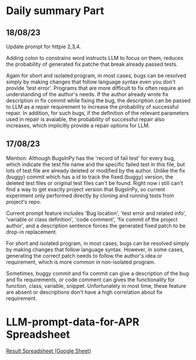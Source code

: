 # Daily summary Part

## 18/08/23

Update prompt for httpie 2,3,4.

Adding colon to constrains word instructs LLM to focus on them, reduces the probability of generated fix patche that break already passed tests.

Again for short and isolated program, in most cases, bugs can be resolved simply by making changes that follow language syntax even you don't provide 'test error'.
Programs that are more difficult to fix often require an understanding of the author's needs. If the author already wrote fix description in fix commit while fixing the bug, the description can be passed to LLM as a repair requirement to increase the probability of successful repair. In addition, for such bugs, if the definition of the relevant parameters used in repair is avaiable, the probability of successful repair also increases, which implicitly provide a repair options for LLM.


## 17/08/23

Mention: Although BugsInPy has the 'record of fail test' for every bug, which indicate the test file name and the specific failed test in this file, but lots of test file are already deleted or modified by the author. Unlike the fix (buggy) commit which has a id to track the fixed (buggy) version, the deleted test files or original test files can't be found. Right now i still can't find a way to get exactly project version that BugsInPy, so current experiment only performed directly by cloning and running tests from project's repo.

Current prompt feature includes 'Bug location', 'test error and related info', 'variable or class definition', 'code comment', 'fix commit of the project author', and a description sentence forces the generated fixed patch to be drop-in replacement.

For short and isolated program, in most cases, bugs can be resolved simply by making changes that follow language syntax. However, in some cases, generating the correct patch needs to follow the author's idea or requirement, which is more common in non-isolated program.

Sometimes, buggy commit and fix commit can give a description of the bug and fix requirements, or code comment can gives the functionality for function, class, variable, snippet. Unfortunately in most time, these feature are absent or descriptions don't have a high correlation about fix requirement.

# LLM-prompt-data-for-APR Spreadsheet

[Result Spreadsheet (Google Sheet)](https://docs.google.com/spreadsheets/d/1XYWpsnhUVL7p8IS9K6jc1vadp2cirJ5O7VIA-F8hCH8/edit?usp=sharing)
